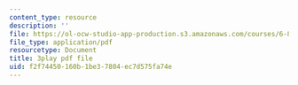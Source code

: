 ```yaml
---
content_type: resource
description: ''
file: https://ol-ocw-studio-app-production.s3.amazonaws.com/courses/6-890-algorithmic-lower-bounds-fun-with-hardness-proofs-fall-2014/f2f74450160b1be37804ec7d575fa74e_KvBk_u8NNp4.pdf
file_type: application/pdf
resourcetype: Document
title: 3play pdf file
uid: f2f74450-160b-1be3-7804-ec7d575fa74e
---
```

